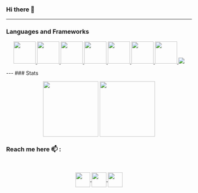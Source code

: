 ### Hi there 👋
---
### Languages and Frameworks
<p align="center">
  <a href="https://www.rust-lang.org">
    <img height=60 src="https://cdn.jsdelivr.net/gh/devicons/devicon/icons/rust/rust-plain.svg" />
  </a>
  <a href="https://developer.mozilla.org/en-US/docs/Glossary/HTML5">
    <img height=60 src="https://cdn.jsdelivr.net/gh/devicons/devicon/icons/html5/html5-original-wordmark.svg" />
  </a>
  <a href="https://developer.mozilla.org/en-US/docs/Web/CSS">
    <img height=60 src="https://cdn.jsdelivr.net/gh/devicons/devicon/icons/css3/css3-original-wordmark.svg" />
  </a>
  <a href="https://developer.mozilla.org/en-US/docs/Web/JavaScript">
    <img height=60 src="https://cdn.jsdelivr.net/gh/devicons/devicon/icons/javascript/javascript-original.svg" />
  </a>
  <a href="https://react.dev">
    <img height=60 src="https://cdn.jsdelivr.net/gh/devicons/devicon/icons/react/react-original.svg" />
  </a>
  <a href="https://github.com">
    <img height=60 src="https://cdn.jsdelivr.net/gh/devicons/devicon/icons/github/github-original.svg" />
  </a>
  <a href="https://firebase.google.com">
    <img height=60 src="https://cdn.jsdelivr.net/gh/devicons/devicon/icons/firebase/firebase-plain.svg" />
  </a>
  <a href="https://webpack.js.org">
    <img src="https://cdn.jsdelivr.net/gh/devicons/devicon/icons/webpack/webpack-original.svg" />
  </a>
</p>
---
### Stats
<br>
<p align="center">
  <span>
    <img height=150 align="center" src="https://github-readme-stats.vercel.app/api?username=shyamjayakannan&theme=tokyonight&rank_icon=github&show_icons=true" />
  </span>
  <span>
    <img height=150 align="center" src="https://github-readme-stats.vercel.app/api/top-langs?username=shyamjayakannan&layout=compact&card_width=320&theme=tokyonight" />
  </span>
</p>

### Reach me here 📫 :
<br>
<p align="center">
  <a target="blank" href="https://www.linkedin.com/in/shyam-jayakannan-251111234">
    <img height=40 align="center" src="https://img.shields.io/badge/LinkedIn-white?logo=linkedin&logoColor=white&labelColor=black&color=0A66C2" />
  </a>
  <a target="blank" href="discordapp.com/users/shyamjayakannan">
    <img height=40 align="center" src="https://img.shields.io/badge/Discord-white?logo=discord&logoColor=white&labelColor=black&color=5865F2" />
  </a>
  <a target="blank" href="https://t.me/shyamjayakannan">
    <img height=40 align="center" src="https://img.shields.io/badge/Telegram-white?logo=telegram&logoColor=white&labelColor=black&color=229ED9" />
  </a>
</p>

<!--
**shyamjayakannan/shyamjayakannan** is a ✨ _special_ ✨ repository because its `README.md` (this file) appears on your GitHub profile.

Here are some ideas to get you started:

- 🔭 I’m currently working on ...
- 🌱 I’m currently learning ...
- 👯 I’m looking to collaborate on ...
- 🤔 I’m looking for help with ...
- 💬 Ask me about ...
- 📫 How to reach me: ...
- 😄 Pronouns: ...
- ⚡ Fun fact: ...
-->
